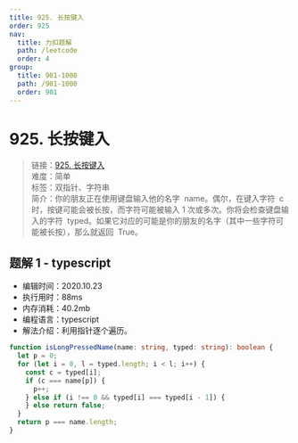 ```yaml
---
title: 925. 长按键入
order: 925
nav:
  title: 力扣题解
  path: /leetcode
  order: 4
group:
  title: 901-1000
  path: /901-1000
  order: 901
---
```


# 925. 长按键入

> 链接：[925. 长按键入](https://leetcode-cn.com/problems/long-pressed-name/)  
> 难度：简单  
> 标签：双指针、字符串  
> 简介：你的朋友正在使用键盘输入他的名字  name。偶尔，在键入字符  c  时，按键可能会被长按，而字符可能被输入 1 次或多次。你将会检查键盘输入的字符  typed。如果它对应的可能是你的朋友的名字（其中一些字符可能被长按），那么就返回  True。

## 题解 1 - typescript

- 编辑时间：2020.10.23
- 执行用时：88ms
- 内存消耗：40.2mb
- 编程语言：typescript
- 解法介绍：利用指针逐个遍历。

```typescript
function isLongPressedName(name: string, typed: string): boolean {
  let p = 0;
  for (let i = 0, l = typed.length; i < l; i++) {
    const c = typed[i];
    if (c === name[p]) {
      p++;
    } else if (i !== 0 && typed[i] === typed[i - 1]) {
    } else return false;
  }
  return p === name.length;
}
```
